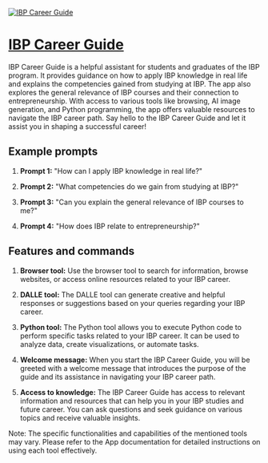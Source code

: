 [![IBP Career Guide](https://files.oaiusercontent.com/file-Y2eVVkzIkTj7ke6zXIFilvXA?se=2123-10-17T11%3A25%3A15Z&sp=r&sv=2021-08-06&sr=b&rscc=max-age%3D31536000%2C%20immutable&rscd=attachment%3B%20filename%3D4c11da32-c87f-4990-bdc1-659b598b5a58.png&sig=7Coifypg3A/fJiH7zui6aH4lwGys3IKu%2BGipovd/jTk%3D)](https://chat.openai.com/g/g-LU7O5IYGC-ibp-career-guide)

# [IBP Career Guide](https://chat.openai.com/g/g-LU7O5IYGC-ibp-career-guide)

IBP Career Guide is a helpful assistant for students and graduates of the IBP program. It provides guidance on how to apply IBP knowledge in real life and explains the competencies gained from studying at IBP. The app also explores the general relevance of IBP courses and their connection to entrepreneurship. With access to various tools like browsing, AI image generation, and Python programming, the app offers valuable resources to navigate the IBP career path. Say hello to the IBP Career Guide and let it assist you in shaping a successful career!

## Example prompts

1. **Prompt 1:** "How can I apply IBP knowledge in real life?"

2. **Prompt 2:** "What competencies do we gain from studying at IBP?"

3. **Prompt 3:** "Can you explain the general relevance of IBP courses to me?"

4. **Prompt 4:** "How does IBP relate to entrepreneurship?"

## Features and commands

1. **Browser tool:** Use the browser tool to search for information, browse websites, or access online resources related to your IBP career.

2. **DALLE tool:** The DALLE tool can generate creative and helpful responses or suggestions based on your queries regarding your IBP career.

3. **Python tool:** The Python tool allows you to execute Python code to perform specific tasks related to your IBP career. It can be used to analyze data, create visualizations, or automate tasks.

4. **Welcome message:** When you start the IBP Career Guide, you will be greeted with a welcome message that introduces the purpose of the guide and its assistance in navigating your IBP career path.

5. **Access to knowledge:** The IBP Career Guide has access to relevant information and resources that can help you in your IBP studies and future career. You can ask questions and seek guidance on various topics and receive valuable insights.

Note: The specific functionalities and capabilities of the mentioned tools may vary. Please refer to the App documentation for detailed instructions on using each tool effectively.